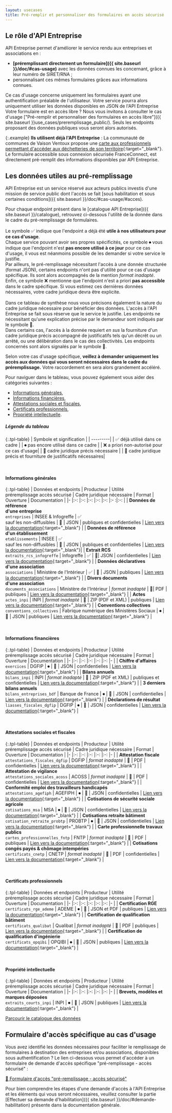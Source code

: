 ```yaml
---
layout: usecases
title: Pré-remplir et personnaliser des formulaires en accès sécurisé
---
```


## Le rôle d'API Entreprise

API Entreprise permet d'améliorer le service rendu aux entreprises et associations en :
- **[préremplissant directement un formulaire]({{ site.baseurl }}/doc/#cas-usage)** avec les données connues les concernant, grâce à leur numéro de SIRET/RNA ;
- personnalisant ces mêmes formulaires grâces aux informations connues.

Ce cas d'usage concerne uniquement les formulaires ayant une authentification préalable de l'utilisateur. Votre service pourra alors uniquement utiliser les données disponibles en JSON de l'API Entreprise
Votre formulaire est en accès libre ? Nous vous invitons à consulter le cas d'usage ["Pré-remplir et personnaliser des formulaires en accès libre"]({{ site.baseurl }}use_cases/preremplissage_public/). Seuls les endpoints proposant des données publiques vous seront alors autorisés.

{:.example}
**Ils utilisent déjà l'API Entreprise** : La communauté de communes de Vaison Ventoux propose une [carte aux professionnels permettant d'accéder aux déchetteries de son territoire](http://www.vaison-ventoux.fr/cadre-de-vie-solidarite/dechets/l-acces-a-la-carte-de-dechetterie-pour-les-professionnels.htm){:target="_blank"}. Le formulaire accessible sous connexion sécurisée FranceConnect, est directement pré-remplit des informations disponibles par API Entreprise.

## Les données utiles au pré-remplissage

API Entreprise est un service réservé aux acteurs publics investis d'une mission de service public dont l'accès se fait [sous habilitation et sous certaines conditions]({{ site.baseurl }}/doc/#cas-usage/#acces).

Pour chaque endpoint présent dans le [catalogue API Entreprise]({{ site.baseurl }}/catalogue), retrouvez ci-dessous l'utilité de la donnée dans le cadre du pré-remplissage de formulaires.<br>
<br>
Le symbole ✅ indique que l'endpoint a déjà été **utile à nos utilisateurs pour ce cas d'usage**.<br>
Chaque service pouvant avoir ses propres spécificités, ce symbole ⏺ vous indique que l'endpoint n'est **pas encore utilisé à ce jour** pour ce cas d'usage, il vous est néanmoins possible de les demander si votre service le justifie.<br>
Par ailleurs, le pré-remplissage nécessitant l'accès à une donnée structurée (format JSON), certains endpoints n'ont pas d'utilité pour ce cas d'usage spécifique. Ils sont alors accompagnés de la mention *format inadapté*.
<br>
Enfin, ce symbole ❌ mentionne que l'endpoint n'est a priori **pas accessible** dans le cadre spécifique. Si vous estimez ces dernières données nécessaires, votre cadre juridique devra être explicite. <br>
<br>
Dans ce tableau de synthèse nous vous précisons également la nature du cadre juridique nécessaire pour bénéficier des données.
L'accès à l'API Entreprise se fait sous réserve que le service le justifie. Les endpoints ne nécessitant qu'une explication précise par le demandeur sont indiqués par le symbole 💬.<br>
Dans certains cas, l'accès à la donnée requiert *en sus* la fourniture d'un cadre juridique précis accompagné de justificatifs tels qu'un décrêt ou un arrêté, ou une délibération dans le cas des collectivités. Les endpoints concernés sont alors signalés par le symbole 📜.

Selon votre cas d'usage spécifique, **veillez à demander uniquement les accès aux données qui vous seront nécessaires dans le cadre du préremplissage.** Votre raccordement en sera alors grandement accéléré.


Pour naviguer dans le tableau, vous pouvez également vous aider des catégories suivantes :
- [Informations générales](#infos_generales),
- [Informations financières](#infos_financieres),
- [Attestations sociales et fiscales](#attestations_sociales_fiscales),
- [Certificats professionnels](#certificats_pro),
- [Propriété intellectuelle](#propriete_intellectuelle).

##### Légende du tableau

{:.tpl-table}
| Symbole et signification |
| ---------|
| ✅  déjà utilisé dans ce cadre |
| ⏺  pas encore utilisé dans ce cadre |
| ❌  a priori non-autorisé pour ce cas d'usage|
| 💬  cadre juridique précis nécessaire |
| 📜  cadre juridique précis et fourniture de justificatifs nécessaires|

<br>

#### Informations générales <a id="infos_generales"></a>

{:.tpl-table}
| Données et endpoints 	| Producteur 	| Utilité<br>préremplissage accès sécurisé 	| Cadre juridique nécessaire 	| Format 	| Ouverture 	| Documentation	|
|-	|:-:	|:-:	|:-:	|:-:	|:-:	|:-	:|:-:	|
| **Données de référence<br>d'une entreprise** 	<br>`entreprises` | INSEE & Infogreffe 	| ✅ <br>sauf les non-diffusibles 	| 💬 	| JSON 	| publiques et confidentielles	| [Lien vers la documentation](https://entreprise.api.gouv.fr/catalogue/#entreprises){:target="_blank"}  	|
| **Données de référence<br>d'un établissement** <br>	`etablissements` | INSEE 	| ✅ <br>sauf les non-diffusibles	| 💬	| JSON 	| publiques et confidentielles	| 	[Lien vers la documentation](https://entreprise.api.gouv.fr/catalogue/#etablissements){:target="_blank"}|
| **Extrait  RCS** <br> `extraits_rcs_infogreffe` 	| Infogreffe 	| ✅	| 💬| JSON 	| confidentielles 	|  [Lien vers la documentation](https://entreprise.api.gouv.fr/catalogue/#extraits_rcs_infogreffe){:target="_blank"}	|
| **Données déclaratives<br>d'une association** <br> `associations`	| Ministère de l'Intérieur 	| ✅ 	| 💬 | JSON 	| publiques 	| [Lien vers la documentation](https://entreprise.api.gouv.fr/catalogue/#associations){:target="_blank"} 	|
| **Divers documents<br>d'une association** <br> `documents_associations`  	| Ministère de l'Intérieur 	| *format inadapté* 	| 💬| PDF 	| publiques 	|  [Lien vers la documentation](https://entreprise.api.gouv.fr/catalogue/#documents_associations){:target="_blank"}	|
| **Actes**<br> `actes_inpi` 	| INPI 	| *format inadapté* 	| 📜 | ZIP (PDF et XML) 	| publiques 	|  	[Lien vers la documentation](https://entreprise.api.gouv.fr/catalogue/#actes_inpi){:target="_blank"} |
| **Conventions collectives** <br> `conventions_collectives` 	| Fabrique numérique des Ministères Sociaux 	| ⏺ 	| 📜 | JSON 	| publiques 	| [Lien vers la documentation](https://entreprise.api.gouv.fr/catalogue/#conventions_collectives){:target="_blank"} 	|

<br>

#### Informations financières <a id="infos_financieres"></a>

{:.tpl-table}
| Données et endpoints	| Producteur 	| Utilité<br>préremplissage accès sécurisé 	| Cadre juridique nécessaire 	| Format 	| Ouverture 	|  Documentation	|
|-	|:-:	|:-:	|:-:	|:-:	|:-:	|-	|
| **Chiffre d'affaires**<br>`exercices` 	| DGFIP 	| ⏺ 	| 📜 	| JSON 	| confidentielles 	| [Lien vers la documentation](https://entreprise.api.gouv.fr/catalogue/#exercices){:target="_blank"} 	|
| **Bilans annuels**<br>`bilans_inpi` 	| INPI 	| *format inadapté* 	| 📜 	| ZIP (PDF et XML) 	| publiques et confidentielles 	| [Lien vers la documentation](https://entreprise.api.gouv.fr/catalogue/#bilans_inpi){:target="_blank"} 	|
| **3 derniers bilans annuels**<br>`bilans_entreprises_bdf` 	| Banque de France 	| ⏺ 	| 📜 	| JSON 	| confidentielles 	| [Lien vers la documentation](https://entreprise.api.gouv.fr/catalogue/#bilans_entreprises_bdf){:target="_blank"} 	|
| **Déclarations de résultat**<br>`liasses_fiscales_dgfip` 	| DGFIP 	| ⏺ 	| 📜 	| JSON 	| confidentielles 	| [Lien vers la documentation](https://entreprise.api.gouv.fr/catalogue/#liasses_fiscales_dgfip){:target="_blank"} 	|

<br>


#### Attestations sociales et fiscales <a id="attestations_sociales_fiscales"></a>


{:.tpl-table}
| Données et endpoints 	| Producteur 	| Utilité<br>préremplissage accès sécurisé 	| Cadre juridique nécessaire 	| Format 	| Ouverture 	| Documentation 	|
|-	|:-:	|:-:	|:-:	|:-:	|:-:	|-	|
| **Attestation fiscale**<br>`attestations_fiscales_dgfip` 	| DGFIP 	| *format inadapté* 	| 📜 	| PDF 	| confidentielles 	| [Lien vers la documentation](https://entreprise.api.gouv.fr/catalogue/#attestations_fiscales_dgfip){:target="_blank"} 	|
| **Attestation de vigilance**<br>`attestations_sociales_acoss` 	| ACOSS 	| *format inadapté* 	| 📜 	| PDF 	| confidentielles 	| [Lien vers la documentation](https://entreprise.api.gouv.fr/catalogue/#attestations_sociales_acoss){:target="_blank"} 	|
| **Conformité emploi des travailleurs handicapés**<br>`attestations_agefiph` 	| AGEFIPH 	| ⏺ 	| 📜 	| JSON 	| confidentielles 	| [Lien vers la documentation](https://entreprise.api.gouv.fr/catalogue/#attestations_agefiph){:target="_blank"} 	|
| **Cotisations de sécurité sociale agricole**<br>`cotisations_msa` 	| MSA 	| ⏺ 	| 📜 	| JSON 	| confidentielles 	| [Lien vers la documentation](https://entreprise.api.gouv.fr/catalogue/#cotisations_msa){:target="_blank"} 	|
| **Cotisations retraite bâtiment**<br>`cotisation_retraite_probtp` 	| PROBTP 	| ⏺ 	| 📜 	| JSON 	| confidentielles 	| [Lien vers la documentation](https://entreprise.api.gouv.fr/catalogue/#cotisation_retraite_probtp){:target="_blank"} 	|
| **Carte professionnelle travaux publics**<br>`cartes_professionnelles_fntp` 	| FNTP 	| *format inadapté* 	| 📜 	| PDF 	| publiques 	| [Lien vers la documentation](https://entreprise.api.gouv.fr/catalogue/#cartes_professionnelles_fntp){:target="_blank"} 	|
| **Cotisations congés payés & chômage intempéries**<br>`certificats_cnetp` 	| CNETP 	| *format inadapté* 	| 📜 	| PDF 	| confidentielles 	| [Lien vers la documentation](https://entreprise.api.gouv.fr/catalogue/#certificats_cnetp){:target="_blank"} 	|

<br>

#### Certificats professionnels <a id="certificats_pro"></a>

{:.tpl-table}
| Données et endpoints 	| Producteur 	| Utilité<br>préremplissage accès sécurisé 	| Cadre juridique nécessaire 	| Format 	| Ouverture 	|  Documentation	|
|-	|:-:	|:-:	|:-:	|:-:	|:-:	|-	|
| **Certification RGE**<br>`certificats_rge_ademe` 	| ADEME 	| ⏺ 	| 💬 	| JSON et PDF 	| publiques 	| [Lien vers la documentation](https://entreprise.api.gouv.fr/catalogue/#certificats_rge_ademe){:target="_blank"} 	|
| **Certification de qualification bâtiment**<br>`certificats_qualibat` 	| Qualibat 	| *format inadapté* 	| 💬 	| PDF 	| publiques 	| [Lien vers la documentation](https://entreprise.api.gouv.fr/catalogue/#certificats_qualibat){:target="_blank"} 	|
| **Certification de qualification d'ingénierie**<br>`certificats_opqibi` 	| OPQIBI 	| ⏺ 	| 💬 	| JSON 	| publiques 	| [Lien vers la documentation](https://entreprise.api.gouv.fr/catalogue/#certificats_opqibi){:target="_blank"} 	|

<br>

#### Propriété intellectuelle <a id="propriete_intellectuelle"></a>


{:.tpl-table}
| Données et endpoints 	| Producteur 	| Utilité<br>préremplissage accès sécurisé 	| Cadre juridique nécessaire 	| Format 	| Ouverture 	|  Documentation	|
|-	|:-:	|:-:	|:-:	|:-:	|:-:	|-	|
| **Brevets, modèles et marques déposées**<br>`extraits_courts_inpi` 	| INPI  	| ⏺ 	| 💬 	| JSON 	| publiques 	| [Lien vers la documentation](https://entreprise.api.gouv.fr/catalogue/#extraits_courts_inpi){:target="_blank"} 	|

  <a class="tpl-button tpl-button--alternate" href="{{ site.baseurl }}/catalogue/">Parcourir le catalogue des données</a>



## Formulaire d'accès spécifique au cas d'usage

Vous avez identifié les données nécessaires pour faciliter le remplissage de formulaires à destination des entreprises et/ou associations, disponibles sous authentification ? Le lien ci-dessous vous permet d'accéder à un formulaire de demande d'accès spécifique "pré-remplissage - accès sécurisé" :

  <a class="tpl-button tpl-button--primary" href="">🔑 Formulaire d'accès "pré-remplissage - accès sécurisé"</a>

Pour bien comprendre les étapes d'une demande d'accès à l'API Entreprise et les éléments qui vous seront nécessaires, veuillez consulter la partie [Effectuer sa demande d'habilitation]({{ site.baseurl }}/doc/#demande-habilitation) présente dans la documentation générale.
